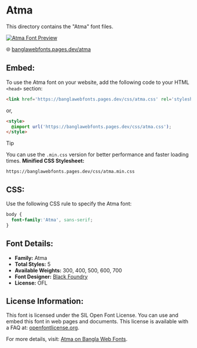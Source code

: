 # Atma

This directory contains the "Atma" font files.

[![Atma Font Preview](https://banglawebfonts.pages.dev/fonts/atma/atma-font.jpg)](https://banglawebfonts.pages.dev/atma/)

🌐 [banglawebfonts.pages.dev/atma](https://banglawebfonts.pages.dev/atma/)

## Embed:
To use the Atma font on your website, add the following code to your HTML `<head>` section:
```html
<link href='https://banglawebfonts.pages.dev/css/atma.css' rel='stylesheet'>
```

or,
```html
<style>
  @import url('https://banglawebfonts.pages.dev/css/atma.css');
</style>
```

> [!TIP]
> You can use the `.min.css` version for better performance and faster loading times.
> **Minified CSS Stylesheet:**  
> ```
> https://banglawebfonts.pages.dev/css/atma.min.css
> ```

## CSS:
Use the following CSS rule to specify the Atma font:
```css
body {
  font-family:'Atma', sans-serif;
}
```

## Font Details:
- **Family:** Atma
- **Total Styles:** 5
- **Available Weights:** 300, 400, 500, 600, 700
- **Font Designer:** [Black Foundry](https://black-foundry.com/)
- **License:** OFL

## License Information:
This font is licensed under the SIL Open Font License. You can use and embed this font in web pages and documents. This license is available with a FAQ at: <a href='https://openfontlicense.org/' target='_blank' class='text-blue-600 hover:underline' rel='noopener noreferrer'>openfontlicense.org</a>.

For more details, visit: [Atma on Bangla Web Fonts](https://banglawebfonts.pages.dev/atma/#about).